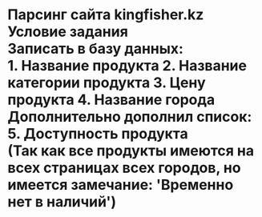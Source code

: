 # Парсинг сайта kingfisher.kz Условие задания<br> Записать в базу данных:<br> 1. Название продукта 2. Название категории продукта 3. Цену продукта 4. Название города<br> Дополнительно дополнил список: 5. Доступность продукта<br> (Так как все продукты имеются на всех страницах всех городов, но имеется замечание: 'Временно нет в наличий')
